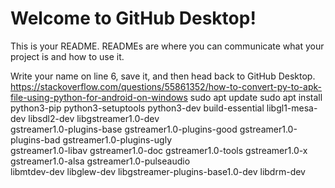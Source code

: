 # Welcome to GitHub Desktop!

This is your README. READMEs are where you can communicate what your project is and how to use it.

Write your name on line 6, save it, and then head back to GitHub Desktop.
https://stackoverflow.com/questions/55861352/how-to-convert-py-to-apk-file-using-python-for-android-on-windows
sudo apt update
sudo apt install python3-pip python3-setuptools python3-dev build-essential libgl1-mesa-dev libsdl2-dev libgstreamer1.0-dev \
    gstreamer1.0-plugins-base gstreamer1.0-plugins-good gstreamer1.0-plugins-bad gstreamer1.0-plugins-ugly \
    gstreamer1.0-libav gstreamer1.0-doc gstreamer1.0-tools gstreamer1.0-x gstreamer1.0-alsa gstreamer1.0-pulseaudio \
    libmtdev-dev libglew-dev libgstreamer-plugins-base1.0-dev libdrm-dev
